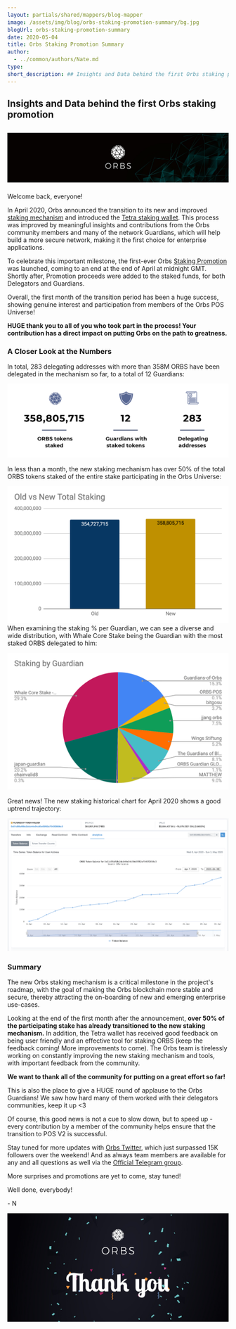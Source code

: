 ```yaml
---
layout: partials/shared/mappers/blog-mapper
image: /assets/img/blog/orbs-staking-promotion-summary/bg.jpg
blogUrl: orbs-staking-promotion-summary
date: 2020-05-04
title: Orbs Staking Promotion Summary
author:
  - ../common/authors/Nate.md
type:
short_description: ## Insights and Data behind the first Orbs staking promotion
---
```


## Insights and Data behind the first Orbs staking promotion

## ![](/assets/img/blog/orbs-staking-promotion-summary/Untitled-1-copy.jpg)

Welcome back, everyone!

In April 2020, Orbs announced the transition to its new and improved [staking mechanism](https://www.orbs.com/introducing-the-new-orbs-locking-mechanism/) and introduced the [Tetra staking wallet](https://staking.orbs.network/). This process was improved by meaningful insights and contributions from the Orbs community members and many of the network Guardians, which will help build a more secure network, making it the first choice for enterprise applications.

To celebrate this important milestone, the first-ever Orbs [Staking Promotion](https://www.orbs.com/announcing-the-orbs-pos-universe-staking-promotion/) was launched, coming to an end at the end of April at midnight GMT. Shortly after, Promotion proceeds were added to the staked funds, for both Delegators and Guardians.

Overall, the first month of the transition period has been a huge success, showing genuine interest and participation from members of the Orbs POS Universe!

**HUGE thank you to all of you who took part in the process! Your contribution has a direct impact on putting Orbs on the path to greatness.**

### A Closer Look at the Numbers

In total, 283 delegating addresses with more than 358M ORBS have been delegated in the mechanism so far, to a total of 12 Guardians:

![](/assets/img/blog/orbs-staking-promotion-summary/Screen-Shot-2020-05-04-at-22.35.49.png)

In less than a month, the new staking mechanism has over 50% of the total ORBS tokens staked of the entire stake participating in the Orbs Universe:

![](/assets/img/blog/orbs-staking-promotion-summary/image1.png)When examining the staking % per Guardian, we can see a diverse and wide distribution, with Whale Core Stake being the Guardian with the most staked ORBS delegated to him:

![](/assets/img/blog/orbs-staking-promotion-summary/image3.png)

Great news! The new staking historical chart for April 2020 shows a good uptrend trajectory:

![](/assets/img/blog/orbs-staking-promotion-summary/image2.png)

### Summary

The new Orbs staking mechanism is a critical milestone in the project's roadmap, with the goal of making the Orbs blockchain more stable and secure, thereby attracting the on-boarding of new and emerging enterprise use-cases.

Looking at the end of the first month after the announcement, **over 50% of the participating stake has already transitioned to the new staking mechanism.** In addition, the Tetra wallet has received good feedback on being user friendly and an effective tool for staking ORBS (keep the feedback coming! More improvements to come). The Orbs team is tirelessly working on constantly improving the new staking mechanism and tools, with important feedback from the community.

**We want to thank all of the community for putting on a great effort so far!**

This is also the place to give a HUGE round of applause to the Orbs Guardians! We saw how hard many of them worked with their delegators communities, keep it up <3

Of course, this good news is not a cue to slow down, but to speed up - every contribution by a member of the community helps ensure that the transition to POS V2 is successful.

Stay tuned for more updates with [Orbs Twitter](https://twitter.com/orbs_network), which just surpassed 15K followers over the weekend! And as always team members are available for any and all questions as well via the [Official Telegram group](https://t.me/OrbsNetwork).

More surprises and promotions are yet to come, stay tuned!

Well done, everybody!

\- N

![](/assets/img/blog/orbs-staking-promotion-summary/19284-Converted-02.jpg)
